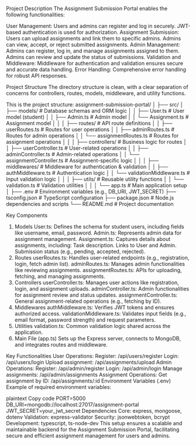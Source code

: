 Project Description
The Assignment Submission Portal enables the following functionalities:

User Management: Users and admins can register and log in securely. JWT-based authentication is used for authorization.
Assignment Submission:
Users can upload assignments and link them to specific admins.
Admins can view, accept, or reject submitted assignments.
Admin Management:
Admins can register, log in, and manage assignments assigned to them.
Admins can review and update the status of submissions.
Validation and Middleware:
Middleware for authentication and validation ensures secure and accurate data handling.
Error Handling: Comprehensive error handling for robust API responses.

Project Structure
The directory structure is clean, with a clear separation of concerns for controllers, routes, models, middleware, and utility functions.


This is the project structure:
assignment-submission-portal/
│
├── src/
│   ├── models/                 # Database schemas and ORM logic
│   │   ├── User.ts             # User model (student)
│   │   ├── Admin.ts            # Admin model
│   │   └── Assignment.ts       # Assignment model
│   │
│   ├── routes/                 # API route definitions
│   │   ├── userRoutes.ts       # Routes for user operations
│   │   ├── adminRoutes.ts      # Routes for admin operations
│   │   └── assignmentRoutes.ts # Routes for assignment operations
│   │
│   ├── controllers/            # Business logic for routes
│   │   ├── userController.ts   # User-related operations
│   │   ├── adminController.ts  # Admin-related operations
│   │   └── assignmentController.ts # Assignment-specific logic
│   │
│   ├── middlewares/            # Middleware for authentication & validation
│   │   ├── authMiddleware.ts   # Authentication logic
│   │   └── validationMiddleware.ts # Input validation logic
│   │
│   ├── utils/                  # Reusable utility functions
│   │   └── validation.ts       # Validation utilities
│   │
│   └── app.ts                  # Main application setup
│
├── .env                        # Environment variables (e.g., DB_URI, JWT_SECRET)
├── tsconfig.json               # TypeScript configuration
├── package.json                # Node.js dependencies and scripts
└── README.md                   # Project documentation


Key Components
1. Models
User.ts: Defines the schema for student users, including fields like username, email, password.
Admin.ts: Represents admin data for assignment management.
Assignment.ts: Captures details about assignments, including:
Task description.
Links to User and Admin.
Submission status (e.g., pending, accepted, rejected).
2. Routes
userRoutes.ts: Handles user-related endpoints (e.g., registration, login, fetch admin list).
adminRoutes.ts: Manages admin functionalities like reviewing assignments.
assignmentRoutes.ts: APIs for uploading, fetching, and managing assignments.
3. Controllers
userController.ts: Manages user actions like registration, login, and assignment uploads.
adminController.ts: Admin functionalities for assignment review and status updates.
assignmentController.ts: General assignment-related operations (e.g., fetching by ID).
4. Middlewares
authMiddleware.ts: Verifies JWT tokens and ensures authorized access.
validationMiddleware.ts: Validates input fields (e.g., email format, password strength) and request parameters.
5. Utilities
validation.ts: Common validation logic shared across the application.
6. Main File (app.ts)
Sets up the Express server, connects to MongoDB, and integrates routes and middleware.

Key Functionalities
User Operations:
Register: /api/users/register
Login: /api/users/login
Upload assignment: /api/assignments/upload
Admin Operations:
Register: /api/admin/register
Login: /api/admin/login
Manage assignments: /api/admin/assignments
Assignment Operations:
Get assignment by ID: /api/assignments/:id
Environment Variables (.env)
Example of required environment variables:

plaintext
Copy code
PORT=5000
DB_URI=mongodb://localhost:27017/assignment-portal
JWT_SECRET=your_jwt_secret
Dependencies
Core: express, mongoose, dotenv
Validation: express-validator
Security: jsonwebtoken, bcrypt
Development: typescript, ts-node-dev
This setup ensures a scalable and maintainable backend for the Assignment Submission Portal, facilitating secure and efficient assignment management for users and admins.

